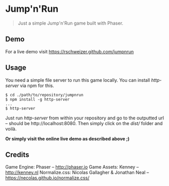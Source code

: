 # Jump'n'Run

> Just a simple Jump'n'Run game built with Phaser.

## Demo
For a live demo visit https://rschweizer.github.com/jumpnrun

## Usage
You need a simple file server to run this game locally. You can install *http-server* via npm for this.

```
$ cd ./path/to/repository/jumpnrun
$ npm install -g http-server
...
$ http-server
```

Just run *http-server* from within your repository and go to the outputted url – should be http://localhost:8080. Then simply click on the *dist/* folder and voilà.

**Or simply visit the online live demo as described above ;)**

## Credits
Game Engine: Phaser – http://phaser.io
Game Assets: Kenney – http://kenney.nl
Normalize.css: Nicolas Gallagher & Jonathan Neal – https://necolas.github.io/normalize.css/
